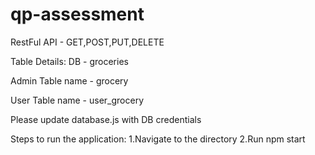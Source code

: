 # qp-assessment

RestFul API - GET,POST,PUT,DELETE

Table Details:
DB - groceries

Admin
Table name - grocery

User
Table name - user_grocery

Please update database.js with DB credentials

Steps to run the application:
1.Navigate to the directory
2.Run npm start
